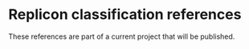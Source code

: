 # Replicon classification references

These references are part of a current project that will be published. 